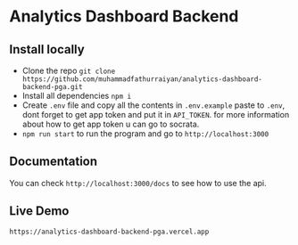 # Analytics Dashboard Backend

## Install locally

- Clone the repo `git clone https://github.com/muhammadfathurraiyan/analytics-dashboard-backend-pga.git`
- Install all dependencies `npm i`
- Create `.env` file and copy all the contents in `.env.example` paste to `.env`, dont forget to get app token and put it in `API_TOKEN`. for more information about how to get app token u can go to socrata.
- `npm run start` to run the program and go to `http://localhost:3000`

## Documentation

You can check `http://localhost:3000/docs` to see how to use the api.

## Live Demo

`https://analytics-dashboard-backend-pga.vercel.app`

